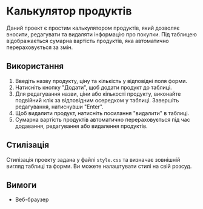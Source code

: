 # Калькулятор продуктів

Даний проект є простим калькулятором продуктів, який дозволяє вносити, редагувати та видаляти інформацію про покупки. Під таблицею відображається сумарна вартість продуктів, яка автоматично перераховується за змін.

## Використання

1. Введіть назву продукту, ціну та кількість у відповідні поля форми.
2. Натисніть кнопку "Додати", щоб додати продукт до таблиці.
3. Для редагування назви, ціни або кількості продукту, виконайте подвійний клік за відповідним осередком у таблиці. Завершіть редагування, натиснувши "Enter".
4. Щоб видалити продукт, натисніть посилання "видалити" в таблиці.
5. Сумарна вартість продуктів автоматично перераховується під час додавання, редагування або видалення продуктів.

## Стилізація

Стилізація проекту задана у файлі `style.css` та визначає зовнішній вигляд таблиці та форми. Ви можете налаштувати стилі на свій розсуд.

## Вимоги

- Веб-браузер
